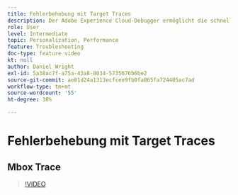 ```yaml
---
title: Fehlerbehebung mit Target Traces
description: Der Adobe Experience Cloud-Debugger ermöglicht die schnelle und einfache Problembehebung in Ihrer Target-Implementierung. Erfahren Sie, wie Sie sich bei der Experience Cloud authentifizieren und das leistungsstarke Target Traces-Tool verwenden können, um Ihre Aktivitäten und Zielgruppenqualifikationen sowie Ihr Besucherprofil zu überprüfen.
role: User
level: Intermediate
topic: Personalization, Performance
feature: Troubleshooting
doc-type: feature video
kt: null
author: Daniel Wright
exl-id: 5a38ac7f-a75a-43a8-8034-5735676b6be2
source-git-commit: ae01d24a1313ecfcee9fb0fa865fa724405ac7ad
workflow-type: tm+mt
source-wordcount: '55'
ht-degree: 30%

---
```


# Fehlerbehebung mit Target Traces

## Mbox Trace

>[!VIDEO](https://video.tv.adobe.com/v/23113/?quality=12)
